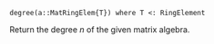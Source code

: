 ```
degree(a::MatRingElem{T}) where T <: RingElement
```

Return the degree $n$ of the given matrix algebra.
